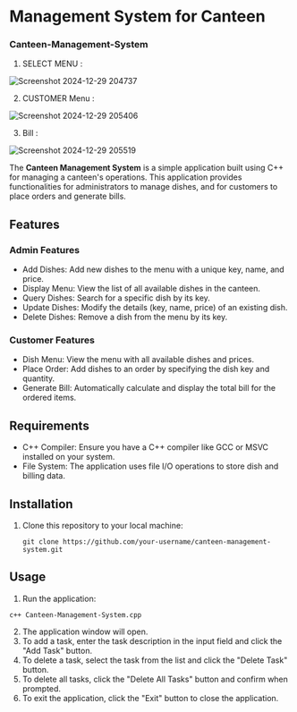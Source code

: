 # Management System for Canteen

### Canteen-Management-System<br>
1. SELECT MENU :

![Screenshot 2024-12-29 204737](https://github.com/user-attachments/assets/52c95f73-3361-40b4-91ae-18d18ac96bc1)

2. CUSTOMER Menu :
   
![Screenshot 2024-12-29 205406](https://github.com/user-attachments/assets/36f53fd7-35af-4b80-8914-da6d0bc081f9)


3. Bill :
   
![Screenshot 2024-12-29 205519](https://github.com/user-attachments/assets/a2a32c5b-8cf9-4ca2-b5b1-c88d2d2022e9)


The **Canteen Management System** is a simple application built using C++ for managing a canteen's operations. This application provides functionalities for administrators to manage dishes, and for customers to place orders and generate bills.

## Features

### Admin Features
- Add Dishes: Add new dishes to the menu with a unique key, name, and price.
- Display Menu: View the list of all available dishes in the canteen.
- Query Dishes: Search for a specific dish by its key.
- Update Dishes: Modify the details (key, name, price) of an existing dish.
- Delete Dishes: Remove a dish from the menu by its key.

### Customer Features
- Dish Menu: View the menu with all available dishes and prices.
- Place Order: Add dishes to an order by specifying the dish key and quantity.
- Generate Bill: Automatically calculate and display the total bill for the ordered items.

## Requirements
- C++ Compiler: Ensure you have a C++ compiler like GCC or MSVC installed on your system.
- File System: The application uses file I/O operations to store dish and billing data.

## Installation
1. Clone this repository to your local machine:
   ```
   git clone https://github.com/your-username/canteen-management-system.git
   ```

## Usage
1. Run the application:
```
c++ Canteen-Management-System.cpp
```
2. The application window will open.
3. To add a task, enter the task description in the input field and click the "Add Task" button.
4. To delete a task, select the task from the list and click the "Delete Task" button.
5. To delete all tasks, click the "Delete All Tasks" button and confirm when prompted.
6. To exit the application, click the "Exit" button to close the application.













